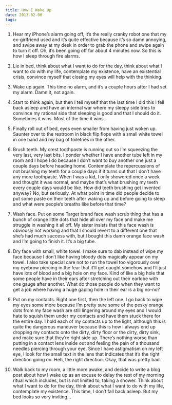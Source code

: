 ```yaml
---
title: How I Wake Up
date: 2013-02-06
tags:
---
```


1. Hear my iPhone’s alarm going off, it’s the really cranky robot one that my ex-girlfriend used and it’s quite effective because it’s so damn annoying, and swipe away at my desk in order to grab the phone and swipe again to turn it off. Oh, it’s been going off for about 4 minutes now. So this is how I sleep through fire alarms.

2. Lie in bed, think about what I want to do for the day, think about what I want to do with my life, contemplate my existence, have an existential crisis, convince myself that closing my eyes will help with the thinking.

3. Wake up again. This time no alarm, and it’s a couple hours after I had set my alarm. Damn it, not again.

4. Start to think again, but then I tell myself that the last time I did this I fell back asleep and have an internal war where my sleepy side tries to convince my rational side that sleeping is good and that I should do it. Sometimes it wins. Most of the time it wins.

5. Finally roll out of bed, eyes even smaller from having just woken up. Saunter over to the restroom in black flip flops with a small white towel in one hand and my bag of toiletries in the other.

6. Brush teeth. My crest toothpaste is running out so I’m squeezing the very last, very last bits. I ponder whether I have another tube left in my room and I hope I do because I don’t want to buy another one just a couple days before heading home. Contemplate the repercussions of not brushing my teeth for a couple days if it turns out that I don’t have any more toothpaste. When I was a kid, I only showered once a week and thought it was normal, and maybe that’s what brushing my teeth every couple days would be like. How did teeth brushing get invented anyway? No, but seriously. At what point in time did people decide to put some paste on their teeth after waking up and before going to sleep and what were people’s breaths like before that time?

7. Wash face. Put on some Target brand face wash scrub thing that has a bunch of orange little dots that hide all over my face and make me struggle in washing it all off. My sister insists that this face wash is obviously not working and that I should revert to a different one that she’s had much success with, but I bought this damn orange face wash and I’m going to finish it. It’s a big tube.

8. Dry face with small, white towel. I make sure to dab instead of wipe my face because I don’t like having bloody dots magically appear on my towel. I also take special care not to run the towel too vigorously over my eyebrow piercing in the fear that it’ll get caught somehow and I’ll just have lots of blood and a big hole on my face. Kind of like a big hole that some people have in their ears after stretching out their earlobe with one gauge after another. What do those people do when they want to get a job where having a huge gaping hole in their ear is a big no-no?

9. Put on my contacts. Right one first, then the left one. I go back to wipe my eyes some more because I’m pretty sure some of the pesky orange dots from my face wash are still lingering around my eyes and I would hate to squish them under my contacts and have them stuck there for the entire day. I hold each of my contacts up to the light, although this is quite the dangerous maneuver because this is how I always end up dropping my contacts onto the dirty, dirty floor or the dirty, dirty sink, and make sure that they’re right side up. There’s nothing worse than putting in a contact lens inside out and feeling the pain of a thousand needles piercing through your eye. Since I have astigmatism on my left eye, I look for the small text in the lens that indicates that it’s the right direction going on. Heh, the right direction. Okay, that was pretty bad.

10. Walk back to my room, a little more awake, and decide to write a blog post about how I wake up as an excuse to delay the rest of my morning ritual which includes, but is not limited to, taking a shower. Think about what I want to do for the day, think about what I want to do with my life, contemplate my existence. This time, I don’t fall back asleep. But my bed looks so very inviting…
